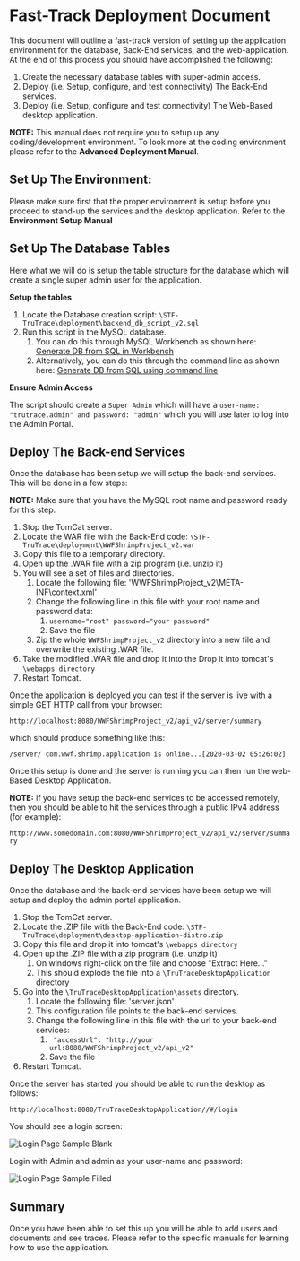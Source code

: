 # Fast-Track Deployment Document #

This document will outline a fast-track version of setting up the application environment for the database, Back-End services, and the web-application. At the end of this process you should have accomplished the following:

1. Create the necessary database tables with super-admin access.
3. Deploy (i.e. Setup, configure, and test connectivity) The Back-End services.
4. Deploy (i.e. Setup, configure and test connectivity) The Web-Based desktop application.

**NOTE:** This manual does not require you to setup up any coding/development environment. To look more at the coding environment please refer to the **Advanced Deployment Manual**.

## Set Up The Environment: ##

Please make sure first that the proper environment is setup before you proceed to stand-up the services and the desktop application. Refer to the **Environment Setup Manual**

## Set Up The Database Tables ##
Here what we will do is setup the table structure for the database which will create a single super admin user for the application.

**Setup the tables**

1. Locate the Database creation script: `\STF-TruTrace\deployment\backend_db_script_v2.sql`
2. Run this script in the MySQL database.
	1. You can do this through MySQL Workbench as shown here: [Generate DB from SQL in Workbench](https://dev.mysql.com/doc/workbench/en/wb-reverse-engineer-create-script.html)
	2. Alternatively, you can do this through the command line as shown here: [Generate DB from SQL using command line](https://stackoverflow.com/questions/8940230/how-to-run-sql-script-in-mysql)

**Ensure Admin Access**

The script should create a `Super Admin` which will have a `user-name: "trutrace.admin" and password: "admin"` which you will use later to log into the Admin Portal. 


## Deploy The Back-end Services ##
Once the database has been setup we will setup the back-end services. This will be done in a few steps:

**NOTE:** Make sure that you have the MySQL root name and password ready for this step.

1. Stop the TomCat server.
2. Locate the WAR file with the Back-End code: `\STF-TruTrace\deployment\WWFShrimpProject_v2.war`
3. Copy this file to a temporary directory.
4. Open up the .WAR file with a zip program (i.e. unzip it)
5. You will see a set of files and directories.
	1. Locate the following file: 'WWFShrimpProject_v2\META-INF\context.xml'
	2. Change the following line in this file with your root name and password data:
		1. `username="root" password="your password"` 
		2. Save the file
	3. Zip the whole `WWFShrimpProject_v2` directory into a new file and overwrite the existing .WAR file.
4. Take the modified .WAR file and drop it into the Drop it into tomcat's `\webapps directory`
5. Restart Tomcat.

Once the application is deployed you can test if the server is live with a simple GET HTTP call from your browser:

`http://localhost:8080/WWFShrimpProject_v2/api_v2/server/summary`

which should produce something like this:

`/server/ com.wwf.shrimp.application is online...[2020-03-02 05:26:02]`

Once this setup is done and the server is running you can then run the web-Based Desktop Application.

**NOTE:** if you have setup the back-end services to be accessed remotely, then you should be able to hit the services through a public IPv4 address (for example):

`http://www.somedomain.com:8080/WWFShrimpProject_v2/api_v2/server/summary`


## Deploy The Desktop Application ##
Once the database and the back-end services have been setup we will setup and deploy the admin portal application.

1. Stop the TomCat server.
2. Locate the .ZIP file with the Back-End code: `\STF-TruTrace\deployment\desktop-application-distro.zip`
3. Copy this file and drop it into tomcat's `\webapps directory`
4. Open up the .ZIP file with a zip program (i.e. unzip it)
	1. On windows right-click on the file and choose "Extract Here..."
	2. This should explode the file into a `\TruTraceDesktopApplication` directory
5. Go into the `\TruTraceDesktopApplication\assets` directory.
	1. Locate the following file: 'server.json'
	2. This configuration file points to the back-end services.
	2. Change the following line in this file with the url to your back-end services:
		1. ` "accessUrl": "http://your url:8080/WWFShrimpProject_v2/api_v2"` 
		2. Save the file
4. Restart Tomcat.

Once the server has started you should be able to run the desktop as follows:

`http://localhost:8080/TruTraceDesktopApplication//#/login`

You should see a login screen:

![Login Page Sample Blank](https://github.com/seafoodtaskforce/STF-TruTrace/blob/master/deployment/artifacts/desktop.login.page.png)

Login with Admin and admin as your user-name and password:

![Login Page Sample Filled](https://github.com/seafoodtaskforce/STF-TruTrace/blob/master/deployment/artifacts/desktop.login.page.filled.png)

## Summary ##
Once you have been able to set this up you will be able to add users and documents and see traces. Please refer to the specific manuals for learning how to use the application.


